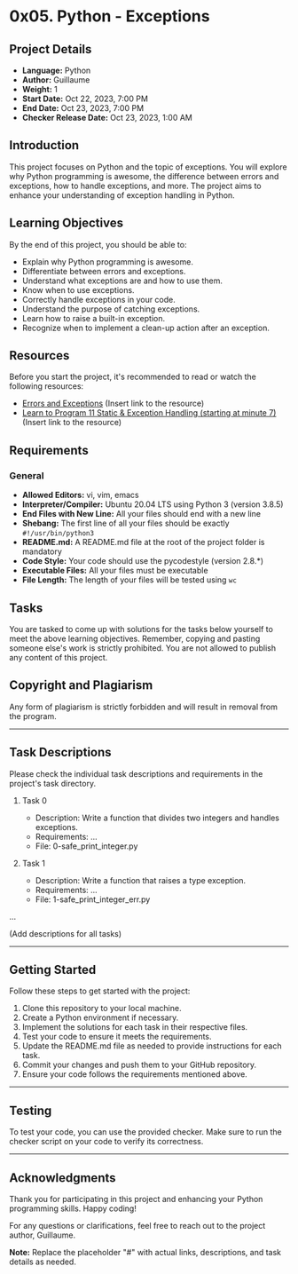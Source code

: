 # 0x05. Python - Exceptions

## Project Details

- **Language:** Python
- **Author:** Guillaume
- **Weight:** 1
- **Start Date:** Oct 22, 2023, 7:00 PM
- **End Date:** Oct 23, 2023, 7:00 PM
- **Checker Release Date:** Oct 23, 2023, 1:00 AM

## Introduction

This project focuses on Python and the topic of exceptions. You will explore why Python programming is awesome, the difference between errors and exceptions, how to handle exceptions, and more. The project aims to enhance your understanding of exception handling in Python.

## Learning Objectives

By the end of this project, you should be able to:

- Explain why Python programming is awesome.
- Differentiate between errors and exceptions.
- Understand what exceptions are and how to use them.
- Know when to use exceptions.
- Correctly handle exceptions in your code.
- Understand the purpose of catching exceptions.
- Learn how to raise a built-in exception.
- Recognize when to implement a clean-up action after an exception.

## Resources

Before you start the project, it's recommended to read or watch the following resources:

- [Errors and Exceptions](#) (Insert link to the resource)
- [Learn to Program 11 Static & Exception Handling (starting at minute 7)](#) (Insert link to the resource)

## Requirements

### General

- **Allowed Editors:** vi, vim, emacs
- **Interpreter/Compiler:** Ubuntu 20.04 LTS using Python 3 (version 3.8.5)
- **End Files with New Line:** All your files should end with a new line
- **Shebang:** The first line of all your files should be exactly `#!/usr/bin/python3`
- **README.md:** A README.md file at the root of the project folder is mandatory
- **Code Style:** Your code should use the pycodestyle (version 2.8.*)
- **Executable Files:** All your files must be executable
- **File Length:** The length of your files will be tested using `wc`

## Tasks

You are tasked to come up with solutions for the tasks below yourself to meet the above learning objectives. Remember, copying and pasting someone else's work is strictly prohibited. You are not allowed to publish any content of this project.

## Copyright and Plagiarism

Any form of plagiarism is strictly forbidden and will result in removal from the program.

---

## Task Descriptions

Please check the individual task descriptions and requirements in the project's task directory.

1. Task 0
   - Description: Write a function that divides two integers and handles exceptions.
   - Requirements: ...
   - File: 0-safe_print_integer.py

2. Task 1
   - Description: Write a function that raises a type exception.
   - Requirements: ...
   - File: 1-safe_print_integer_err.py

...

(Add descriptions for all tasks)

---

## Getting Started

Follow these steps to get started with the project:

1. Clone this repository to your local machine.
2. Create a Python environment if necessary.
3. Implement the solutions for each task in their respective files.
4. Test your code to ensure it meets the requirements.
5. Update the README.md file as needed to provide instructions for each task.
6. Commit your changes and push them to your GitHub repository.
7. Ensure your code follows the requirements mentioned above.

---

## Testing

To test your code, you can use the provided checker. Make sure to run the checker script on your code to verify its correctness.

---

## Acknowledgments

Thank you for participating in this project and enhancing your Python programming skills. Happy coding!

For any questions or clarifications, feel free to reach out to the project author, Guillaume.

**Note:** Replace the placeholder "#" with actual links, descriptions, and task details as needed.
